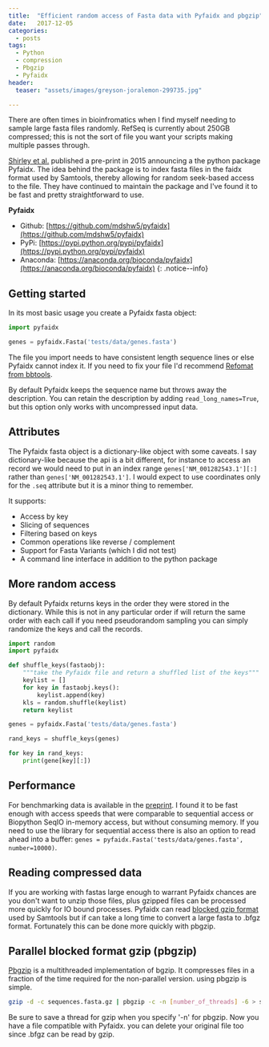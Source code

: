 ```yaml
---
title:  "Efficient random access of Fasta data with Pyfaidx and pbgzip"
date:   2017-12-05
categories:
  - posts
tags:
  - Python
  - compression
  - Pbgzip
  - Pyfaidx
header:
  teaser: "assets/images/greyson-joralemon-299735.jpg"

---
```



There are often times in bioinfromatics when I find myself needing to sample
large fasta files randomly. RefSeq is currently about 250GB compressed; this
is not the sort of file you want your scripts making multiple passes through.

[Shirley et al.](https://peerj.com/preprints/970/) published a pre-print in
2015 announcing a the python package Pyfaidx.  The idea behind the package is to
index fasta files in the faidx format used by Samtools, thereby allowing for
random seek-based access to the file. They have continued to maintain the package
and I've found it to be fast and pretty straightforward to use.


**Pyfaidx**

* Github: [https://github.com/mdshw5/pyfaidx](https://github.com/mdshw5/pyfaidx)
* PyPi: [https://pypi.python.org/pypi/pyfaidx](https://pypi.python.org/pypi/pyfaidx)
* Anaconda: [https://anaconda.org/bioconda/pyfaidx](https://anaconda.org/bioconda/pyfaidx)
{: .notice--info}

## Getting started
In its most basic usage you create a Pyfaidx fasta object:

```python
import pyfaidx

genes = pyfaidx.Fasta('tests/data/genes.fasta')
```

The file you import needs to have consistent length sequence lines or else
Pyfaidx cannot index it. If you need to fix your file I'd recommend
[Refomat from bbtools](https://jgi.doe.gov/data-and-tools/bbtools/bb-tools-user-guide/reformat-guide/).

By default Pyfaidx keeps the sequence name but throws away the description. You can
retain the description by adding ```read_long_names=True```, but this option
only works with uncompressed input data.

## Attributes

The Pyfaidx fasta object is a dictionary-like object with some caveats. I say
dictionary-like because the api is a bit different, for instance to access an
record  we would need to put in an index range ```genes['NM_001282543.1'][:]```
rather than ```genes['NM_001282543.1']```. I would expect to use coordinates
only for the ```.seq``` attribute but it is a minor thing to remember.

It supports:
* Access by key
* Slicing of sequences
* Filtering based on keys
* Common operations like reverse / complement
* Support for Fasta Variants (which I did not test)
* A command line interface in addition to the python package

## More random access
By default Pyfaidx returns keys in the order they were stored in the dictionary.
While this is not in any particular order if will return the same order with
each call  if you need pseudorandom sampling you can simply randomize the
keys and call the records.

```python
import random
import pyfaidx

def shuffle_keys(fastaobj):
    """take the Pyfaidx file and return a shuffled list of the keys"""
    keylist = []
    for key in fastaobj.keys():
        keylist.append(key)
    kls = random.shuffle(keylist)
    return keylist

genes = pyfaidx.Fasta('tests/data/genes.fasta')

rand_keys = shuffle_keys(genes)

for key in rand_keys:
    print(gene[key][:])
```

## Performance
For benchmarking data is available in the
[preprint](https://peerj.com/preprints/970/). I found it to be fast enough
with access speeds that were comparable to sequential access or Biopython SeqIO
in-memory access, but without consuming memory. If you need to use the library
for sequential access there is also  an option to read ahead into a
buffer: ```genes = pyfaidx.Fasta('tests/data/genes.fasta', number=10000)```.

## Reading compressed data
If you are working with fastas large enough to warrant Pyfaidx chances are you
don't want to unzip those files, plus gzipped files can be processed more
quickly for IO bound processes. Pyfaidx can read
[blocked gzip format](https://blastedbio.blogspot.com/2011/11/bgzf-blocked-bigger-better-gzip.html)
used by Samtools but if can take a long time to convert a large fasta to .bfgz
format. Fortunately this can be done more quickly with pbgzip.

## Parallel blocked format gzip (pbgzip)

[Pbgzip](https://github.com/nh13/pbgzip)  is a multithreaded implementation of
bgzip. It compresses files in a fraction of the time required for the
non-parallel version. using pbgzip is simple.

```bash
gzip -d -c sequences.fasta.gz | pbgzip -c -n [number_of_threads] -6 > sequences.fasta.bfgz
```

Be sure to save a thread for gzip when you specify '-n' for pbgzip. Now you have
a  file compatible with Pyfaidx. you can delete your original file too since
.bfgz can be read by gzip.
